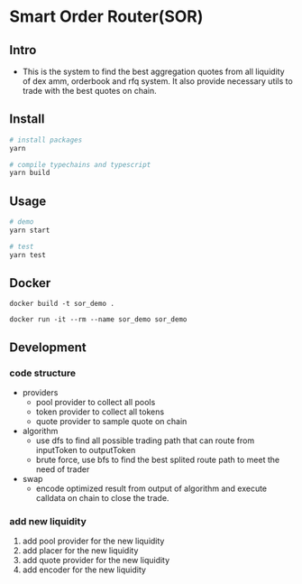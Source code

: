 # Smart Order Router(SOR)

## Intro

- This is the system to find the best aggregation quotes
  from all liquidity of dex amm, orderbook and rfq system.
  It also provide necessary utils to trade with the best
  quotes on chain.

## Install

```bash
# install packages
yarn

# compile typechains and typescript
yarn build

```

## Usage

```bash
# demo
yarn start

# test
yarn test
```

## Docker

```
docker build -t sor_demo .

docker run -it --rm --name sor_demo sor_demo
```

## Development

### code structure

- providers
  - pool provider to collect all pools
  - token provider to collect all tokens
  - quote provider to sample quote on chain
- algorithm
  - use dfs to find all possible trading path that can route from inputToken to outputToken
  - brute force, use bfs to find the best splited route path to meet the need of trader
- swap
  - encode optimized result from output of algorithm and execute calldata on chain to close the trade.

### add new liquidity

1. add pool provider for the new liquidity
2. add placer for the new liquidity
3. add quote provider for the new liquidity
4. add encoder for the new liquidity

